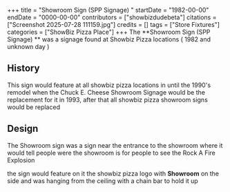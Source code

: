 +++
title = "Showroom Sign (SPP Signage) "
startDate = "1982-00-00"
endDate = "0000-00-00"
contributors = ["showbizdudebeta"]
citations = ["Screenshot 2025-07-28 111159.jpg"]
credits = []
tags = ["Store Fixtures"]
categories = ["ShowBiz Pizza Place"]
+++
The **Showroom Sign (SPP Signage) ** was a signage found at Showbiz Pizza locations ( 1982  and unknown day )


## History

This sign would feature at all showbiz pizza locations in until the 1990's remodel when the Chuck E. Cheese Showroom Signage would be the replacement for it in 1993, after that all showbiz pizza showroom signs would be replaced 

## Design

The Showroom sign was a sign near the entrance to the showroom where it would tell people were the showroom is for people to see the Rock A Fire Explosion 

the sign would feature on it the showbiz pizza logo with **Showroom** on the side 
and was hanging from the ceiling with a chain bar to hold it up
